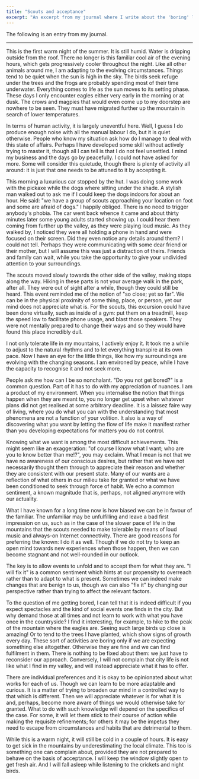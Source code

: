 ```yaml
---
title: "Scouts and acceptance"
excerpt: "An excerpt from my journal where I write about the 'boring' life in the countryside."
---
```


The following is an entry from my journal.

* * *

This is the first warm night of the summer. It is still humid. Water
is dripping outside from the roof. There no longer is this familiar
cool air of the evening hours, which gets progressively cooler
throughout the night. Like all other animals around me, I am adapting
to the evolving circumstances. Things tend to be quiet when the sun is
high in the sky. The birds seek refuge under the trees and the frogs
are probably spending most of their time underwater. Everything comes
to life as the sun moves to its setting phase. These days I only
encounter eagles either very early in the morning or at dusk. The
crows and magpies that would even come up to my doorstep are nowhere
to be seen. They must have migrated further up the mountain in search
of lower temperatures.

In terms of human activity, it is largely uneventful here. Well, I
guess I do produce enough noise with all the manual labour I do, but
it is quiet otherwise. People who know my situation ask how do I
manage to deal with this state of affairs. Perhaps I have developed
some skill without actively trying to master it, though all I can tell
is that I do not feel unsettled. I mind my business and the days go by
peacefully. I could not have asked for more. Some will consider this
quietude, though there is plenty of activity all around: it is just
that one needs to be attuned to it by accepting it.

This morning a luxurious car stopped by the hut. I was doing some work
with the pickaxe while the dogs where sitting under the shade. A
stylish man walked out to ask me if I could keep the dogs indoors for
about an hour. He said: "we have a group of scouts approaching your
location on foot and some are afraid of dogs." I happily obliged.
There is no need to trigger anybody's phobia. The car went back whence
it came and about thirty minutes later some young adults started
showing up. I could hear them coming from further up the valley, as
they were playing loud music. As they walked by, I noticed they were
all holding a phone in hand and were focused on their screen. Did they
even notice any details around them? I could not tell. Perhaps they
were communicating with some dear friend or their mother, but I will
assume this was just a distraction of theirs. Friends and family can
wait, while you take the opportunity to give your undivided attention
to your surroundings.

The scouts moved slowly towards the other side of the valley, making
stops along the way. Hiking in these parts is not your average walk in
the park, after all. They were out of sight after a while, though they
could still be heard. This event reminded me of the notion of "so
close; yet so far". We can be in the physical proximity of some thing,
place, or person, yet our mind does not appreciate what is. For the
scouts, this excursion could have been done virtually, such as inside
of a gym: put them on a treadmill, keep the speed low to facilitate
phone usage, and blast those speakers. They were not mentally prepared
to change their ways and so they would have found this place
incredibly dull.

I not only tolerate life in my mountains, I actively enjoy it. It took
me a while to adjust to the natural rhythms and to let everything
transpire at its own pace. Now I have an eye for the little things,
like how my surroundings are evolving with the changing seasons. I am
environed by peace, while I have the capacity to recognise it and not
seek more.

People ask me how can I be so nonchalant. "Do you not get bored?" is a
common question. Part of it has to do with my appreciation of nuances.
I am a product of my environment. When you internalise the notion that
things happen when they are meant to, you no longer get upset when
whatever plans did not get realised at some arbitrary deadline. It is
a laissez faire way of living, where you do what you can with the
understanding that most phenomena are not a function of your volition.
It also is a way of discovering what you want by letting the flow of
life make it manifest rather than you developing expectations for
matters you do not control.

Knowing what we want is among the most difficult achievements. This
might seem like an exaggeration: "of course I know what I want; who
are you to know better than me!?", you may exclaim. What I mean is not
that we have no awareness of our conscious desires, but rather that we
have not necessarily thought them through to appreciate their reason
and whether they are consistent with our present state. Many of our
wants are a reflection of what others in our milieu take for granted
or what we have been conditioned to seek through force of habit. We
echo a common sentiment, a known magnitude that is, perhaps, not
aligned anymore with our actuality.

What I have known for a long time now is how biased we can be in
favour of the familiar. The unfamiliar may be unfulfilling and leave a
bad first impression on us, such as in the case of the slower pace of
life in the mountains that the scouts needed to make tolerable by
means of loud music and always-on Internet connectivity. There are
good reasons for preferring the known: I do it as well. Though if we
do not try to keep an open mind towards new experiences when those
happen, then we can become stagnant and not well-rounded in our
outlook.

The key is to allow events to unfold and to accept them for what they
are. "I will fix it" is a common sentiment which hints at our
propensity to overreach rather than to adapt to what is present.
Sometimes we can indeed make changes that are benign to us, though we
can also "fix it" by changing our perspective rather than trying to
affect the relevant factors.

To the question of me getting bored, I can tell that it is indeed
difficult if you expect spectacles and the kind of social events one
finds in the city. But why demand those at all times and not learn to
work with what you have once in the countryside? I find it
interesting, for example, to hike to the peak of the mountain where
the eagles are. Seeing such large birds up close is amazing! Or to
tend to the trees I have planted, which show signs of growth every
day. These sort of activities are boring only if we are expecting
something else altogether. Otherwise they are fine and we can find
fulfilment in them. There is nothing to be fixed about them: we just
have to reconsider our approach. Conversely, I will not complain that
city life is not like what I find in my valley, and will instead
appreciate what it has to offer.

There are individual preferences and it is okay to be opinionated
about what works for each of us. Though we can learn to be more
adaptable and curious. It is a matter of trying to broaden our mind in
a controlled way to that which is different. Then we will appreciate
whatever is for what it is and, perhaps, become more aware of things
we would otherwise take for granted. What to do with such knowledge
will depend on the specifics of the case. For some, it will let them
stick to their course of action while making the requisite
refinements; for others it may be the impetus they need to escape from
circumstances and habits that are detrimental to them.

While this is a warm night, it will still be cold in a couple of
hours. It is easy to get sick in the mountains by underestimating the
local climate. This too is something one can complain about, provided
they are not prepared to behave on the basis of acceptance. I will
keep the window slightly open to get fresh air. And I will fall asleep
while listening to the crickets and night birds.
